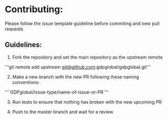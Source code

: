 
# Contributing:


Please follow the issue template guideline before commiting and new pull requests

## Guidelines:

1. Fork the repository and set the main repository as the upstream remote

'''git remote add upstream git@github.com:gdpglobal/gdpglobal.git'''

2. Make a new branch with the new PR following these naming conventions:

'''
GDPglobal/Issue-type/name-of-issue-or-PR
'''

3. Run tests to ensure that nothing has broken with the new upcoming PR

4. Push to the master branch and wait for a review

